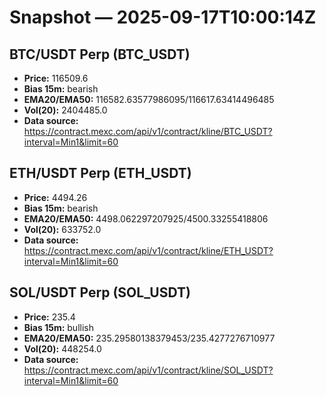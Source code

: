 # Snapshot — 2025-09-17T10:00:14Z

## BTC/USDT Perp (BTC_USDT)
- **Price:** 116509.6
- **Bias 15m:** bearish
- **EMA20/EMA50:** 116582.63577986095/116617.63414496485
- **Vol(20):** 2404485.0
- **Data source:** https://contract.mexc.com/api/v1/contract/kline/BTC_USDT?interval=Min1&limit=60

## ETH/USDT Perp (ETH_USDT)
- **Price:** 4494.26
- **Bias 15m:** bearish
- **EMA20/EMA50:** 4498.062297207925/4500.33255418806
- **Vol(20):** 633752.0
- **Data source:** https://contract.mexc.com/api/v1/contract/kline/ETH_USDT?interval=Min1&limit=60

## SOL/USDT Perp (SOL_USDT)
- **Price:** 235.4
- **Bias 15m:** bullish
- **EMA20/EMA50:** 235.29580138379453/235.4277276710977
- **Vol(20):** 448254.0
- **Data source:** https://contract.mexc.com/api/v1/contract/kline/SOL_USDT?interval=Min1&limit=60
